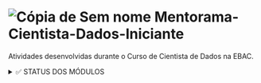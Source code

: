 # ![Cópia de Sem nome](https://user-images.githubusercontent.com/72770754/195649637-a7ef09b0-628b-4c71-9fe5-918c0101c8d0.png) Mentorama-Cientista-Dados-Iniciante

 Atividades desenvolvidas durante o Curso de Cientista de Dados na EBAC.

<details><summary> ✅ STATUS DOS MÓDULOS </summary>

<p>

- [x] Módulo 1: O Mundo dos Dados
- [x] Módulo 2: Fundamentos Básicos de Python 1
- [x] Módulo 3: Fundamentos Básicos de Python 2
- [x] Módulo 4: Trabalhando com Banco de Dados
- [x] Módulo 5: Bibliotecas Numpy e Pandas
- [x] Módulo 6: Análise e Visualização de Dados
- [x] Módulo 7: Pré-processamento de Dados
- [x] Módulo 8: Fundamentos de Machine Learning
- [x] Módulo 9: Machine Learning na Prática
- [x] Módulo 10: Modelos de Classificação
- [x] Módulo 11: Implementando Modelos de Machine Learning do zero
- [x] Módulo 12: Modelos de Árvores e Ensambles
- [x] Módulo 13: Clusterização
- [x] Módulo 14: Aplicações: Detecção de Anomalias
- [x] Módulo 15: Aplicações: Sistemas de Recomendação
- [x] Módulo 16: Gerenciamento de projeto de dados
